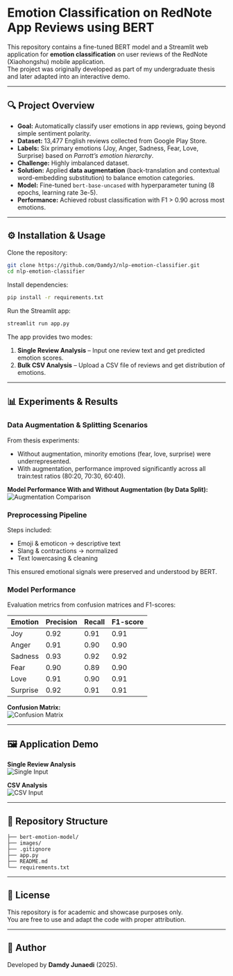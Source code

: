 # Emotion Classification on RedNote App Reviews using BERT

This repository contains a fine-tuned BERT model and a Streamlit web application for **emotion classification** on user reviews of the RedNote (Xiaohongshu) mobile application.  
The project was originally developed as part of my undergraduate thesis and later adapted into an interactive demo.

---

## 🔍 Project Overview
- **Goal:** Automatically classify user emotions in app reviews, going beyond simple sentiment polarity.  
- **Dataset:** 13,477 English reviews collected from Google Play Store.  
- **Labels:** Six primary emotions (Joy, Anger, Sadness, Fear, Love, Surprise) based on *Parrott’s emotion hierarchy*.  
- **Challenge:** Highly imbalanced dataset.  
- **Solution:** Applied **data augmentation** (back-translation and contextual word-embedding substitution) to balance emotion categories.  
- **Model:** Fine-tuned `bert-base-uncased` with hyperparameter tuning (8 epochs, learning rate 3e-5).  
- **Performance:** Achieved robust classification with F1 > 0.90 across most emotions.  

---

## ⚙️ Installation & Usage

Clone the repository:
```bash
git clone https://github.com/DamdyJ/nlp-emotion-classifier.git
cd nlp-emotion-classifier
```

Install dependencies:
```bash
pip install -r requirements.txt
```

Run the Streamlit app:
```bash
streamlit run app.py
```

The app provides two modes:
1. **Single Review Analysis** – Input one review text and get predicted emotion scores.  
2. **Bulk CSV Analysis** – Upload a CSV file of reviews and get distribution of emotions.  

---

## 📊 Experiments & Results

### Data Augmentation & Splitting Scenarios
From thesis experiments:
- Without augmentation, minority emotions (fear, love, surprise) were underrepresented.
- With augmentation, performance improved significantly across all train:test ratios (80:20, 70:30, 60:40).


**Model Performance With and Without Augmentation (by Data Split):**
![Augmentation Comparison](images/augmentation_comparison.png)

### Preprocessing Pipeline
Steps included:
- Emoji & emoticon → descriptive text  
- Slang & contractions → normalized  
- Text lowercasing & cleaning  

This ensured emotional signals were preserved and understood by BERT.

### Model Performance
Evaluation metrics from confusion matrices and F1-scores:

| Emotion   | Precision | Recall | F1-score |
|-----------|-----------|--------|----------|
| Joy       | 0.92      | 0.91   | 0.91     |
| Anger     | 0.91      | 0.90   | 0.90     |
| Sadness   | 0.93      | 0.92   | 0.92     |
| Fear      | 0.90      | 0.89   | 0.90     |
| Love      | 0.91      | 0.90   | 0.91     |
| Surprise  | 0.92      | 0.91   | 0.91     |

**Confusion Matrix:**  
![Confusion Matrix](images/confusion_matrix.png)

---

## 🖼️ Application Demo

**Single Review Analysis**  
![Single Input](images/single_text_analysis.png)  

**CSV Analysis**  
![CSV Input](images/csv_analysis.png)  

---

## 📂 Repository Structure
```
├── bert-emotion-model/ 
├── images/             
├── .gitignore
├── app.py 
├── README.md   
└── requirements.txt
```

---

## 📜 License
This repository is for academic and showcase purposes only.  
You are free to use and adapt the code with proper attribution.  

---

## 🙋 Author
Developed by **Damdy Junaedi** (2025).  
